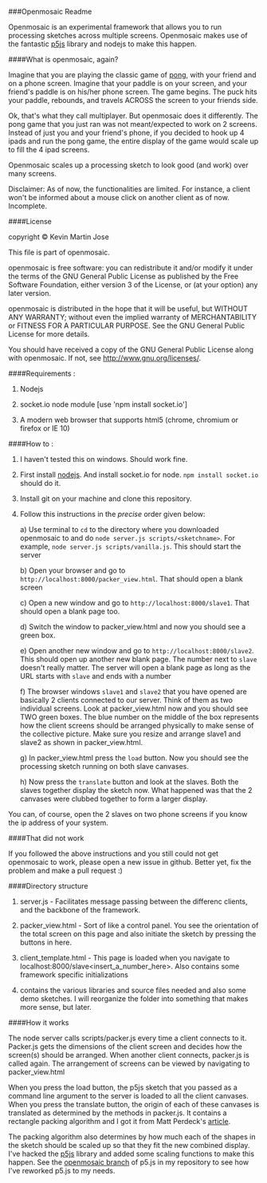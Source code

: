 ###Openmosaic Readme

Openmosaic is an experimental framework that allows you to run processing sketches across multiple screens. Openmosaic makes use of the fantastic [p5js](p5js.org) library and nodejs to make this happen.

####What is openmosaic, again?

Imagine that you are playing the classic game of [pong](http://cssdeck.com/labs/ping-pong-game-tutorial-with-html5-canvas-and-sounds), with your friend and on a phone screen. Imagine that your paddle is on your screen, and your friend's paddle is on his/her phone screen. The game begins. The puck hits your paddle, rebounds, and travels ACROSS the screen to your friends side.

Ok, that's what they call multiplayer. But openmosaic does it differently. The pong game that you just ran was not meant/expected to work on 2 screens. Instead of just you and your friend's phone, if you decided to hook up 4 ipads and run the pong game, the entire display of the game would scale up to fill the 4 ipad screens.

Openmosaic scales up a processing sketch to look good (and work) over many screens.

Disclaimer: As of now, the functionalities are limited. For instance, a client won't be informed about a mouse click on another client as of now. Incomplete.


####License

copyright © Kevin Martin Jose

This file is part of openmosaic.

openmosaic is free software: you can redistribute it and/or modify
it under the terms of the GNU General Public License as published by
the Free Software Foundation, either version 3 of the License, or
(at your option) any later version.

openmosaic is distributed in the hope that it will be useful,
but WITHOUT ANY WARRANTY; without even the implied warranty of
MERCHANTABILITY or FITNESS FOR A PARTICULAR PURPOSE.  See the
GNU General Public License for more details.

You should have received a copy of the GNU General Public License
along with openmosaic.  If not, see <http://www.gnu.org/licenses/>.

####Requirements :

1) Nodejs

2) socket.io node module [use 'npm install socket.io']

2) A modern web browser that supports html5 (chrome, chromium or firefox or IE 10)

####How to :

1) I haven't tested this on windows. Should work fine.

2) First install [nodejs](http://nodejs.org/). And install socket.io for node. `npm install socket.io` should do it.

3) Install git on your machine and clone this repository.

4) Follow this instructions in the *precise* order given below: 

    a) Use terminal to `cd` to the directory where you downloaded openmosaic to and do `node server.js scripts/<sketchname>`. For example, `node server.js scripts/vanilla.js`. This should start the server

    b) Open your browser and go to `http://localhost:8000/packer_view.html`. That should open a blank screen

    c) Open a new window and go to `http://localhost:8000/slave1`. That should open a blank page too. 

    d) Switch the window to packer_view.html and now you should see a green box.

    e) Open another new window and go to `http://localhost:8000/slave2`. This should open up another new blank page. The number next to `slave` doesn't really matter. The server will open a blank page as long as the URL starts with `slave` and ends with a number

    f) The browser windows `slave1` and `slave2` that you have opened are basically 2 clients connected to our server. Think of them as two individual screens. Look at packer_view.html now and you should see TWO green boxes. The blue number on the middle of the box represents how the client screens should be arranged physically to make sense of the collective picture. Make sure you resize and arrange slave1 and slave2 as shown in packer_view.html.

    g) In packer_view.html press the `load` button. Now you should see the processing sketch running on both slave canvases. 

    h) Now press the `translate` button and look at the slaves. Both the slaves together display the sketch now. What happened was that the 2 canvases were clubbed together to form a larger display. 

You can, of course, open the 2 slaves on two phone screens if you know the ip address of your system.

####That did not work

If you followed the above instructions and you still could not get openmosaic to work, please open a new issue in github. Better yet, fix the problem and make a pull request :)

####Directory structure

1) server.js - Facilitates message passing between the differenc clients, and the backbone of the framework.

2) packer_view.html - Sort of like a control panel. You see the orientation of the total screen on this page and also initiate the sketch by pressing the buttons in here.

3) client_template.html - This page is loaded when you navigate to localhost:8000/slave<insert_a_number_here>. Also contains some framework specific initializations

4) contains the various libraries and source files needed and also some demo sketches. I will reorganize the folder into something that makes more sense, but later.

####How it works

The node server calls scripts/packer.js every time a client connects to it. Packer.js gets the dimensions of the client screen and decides how the screen(s) should be arranged. When another client connects, packer.js is called again. The arrangement of screens can be viewed by navigating to packer_view.html

When you press the load button, the p5js sketch that you passed as a command line argument to the server is loaded to all the client canvases. When you press the translate button, the origin of each of these canvases is translated as determined by the methods in packer.js. It contains a rectangle packing algorithm and I got it from Matt Perdeck's [article](http://www.codeproject.com/Articles/210979/Fast-optimizing-rectangle-packing-algorithm-for-bu).

The packing algorithm also determines by how much each of the shapes in the sketch should be scaled up so that they fit the new combined display. I've hacked the [p5js](p5js.org) library and added some scaling functions to make this happen. See the [openmosaic branch](https://github.com/lonesword/p5.js/tree/openmosaic) of p5.js in my repository to see how I've reworked p5.js to my needs. 